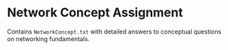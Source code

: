 # Network Concept Assignment

Contains `NetworkConcept.txt` with detailed answers to conceptual questions on networking fundamentals.